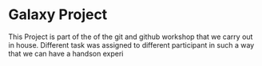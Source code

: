 # Galaxy Project
 This Project is part of the of the git and github workshop that we carry out in house.
 Different task was assigned to different participant in such a way that we can have a handson experi